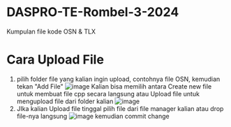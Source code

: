 # DASPRO-TE-Rombel-3-2024
Kumpulan file kode OSN &amp; TLX
# Cara Upload File
1. pilih folder file yang kalian ingin upload, contohnya file OSN, kemudian tekan "Add File"
   ![image](https://github.com/user-attachments/assets/dc85d0be-483a-457a-a918-2ddfc1d7a370)
   Kalian bisa memilih antara Create new file untuk membuat file cpp secara langsung atau Upload file untuk mengupload file dari
   folder kalian
   ![image](https://github.com/user-attachments/assets/0b6e2d37-5d49-4a9b-8d94-2f171789cbf9)
3. JIka kalian Upload file tinggal pilih file dari file manager kalian atau drop file-nya langsung
   ![image](https://github.com/user-attachments/assets/5ffcd578-1052-497b-b69b-5655bbed8a74)
   kemudian commit change



